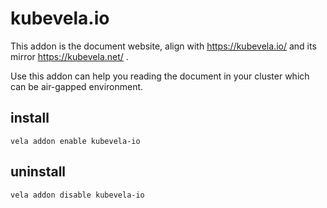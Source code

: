 # kubevela.io 

This addon is the document website, align with https://kubevela.io/ and its mirror https://kubevela.net/ .

Use this addon can help you reading the document in your cluster which can be air-gapped environment.

## install

```shell
vela addon enable kubevela-io
```

## uninstall

```shell
vela addon disable kubevela-io
```
